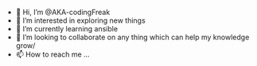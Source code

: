 - 👋 Hi, I’m @AKA-codingFreak
- 👀 I’m interested in exploring new things
- 🌱 I’m currently learning ansible
- 💞️ I’m looking to collaborate on any thing which can help my knowledge grow/
- 📫 How to reach me ...

<!---
AKA-codingFreak/AKA-codingFreak is a ✨ special ✨ repository because its `README.md` (this file) appears on your GitHub profile.
You can click the Preview link to take a look at your changes.
--->
